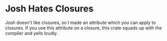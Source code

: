 # Josh Hates Closures

Josh doesn't like closures, so I made an attribute which you can
apply to closures. If you use this attribute on a closure, this
crate squads up with the compiler and yells loudly.
